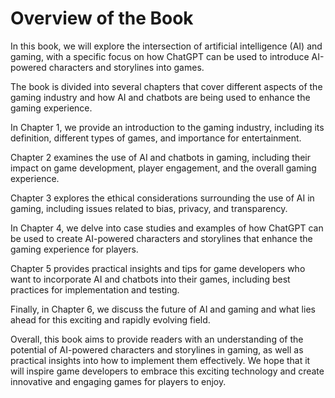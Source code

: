 Overview of the Book
==================================

In this book, we will explore the intersection of artificial intelligence (AI) and gaming, with a specific focus on how ChatGPT can be used to introduce AI-powered characters and storylines into games.

The book is divided into several chapters that cover different aspects of the gaming industry and how AI and chatbots are being used to enhance the gaming experience.

In Chapter 1, we provide an introduction to the gaming industry, including its definition, different types of games, and importance for entertainment.

Chapter 2 examines the use of AI and chatbots in gaming, including their impact on game development, player engagement, and the overall gaming experience.

Chapter 3 explores the ethical considerations surrounding the use of AI in gaming, including issues related to bias, privacy, and transparency.

In Chapter 4, we delve into case studies and examples of how ChatGPT can be used to create AI-powered characters and storylines that enhance the gaming experience for players.

Chapter 5 provides practical insights and tips for game developers who want to incorporate AI and chatbots into their games, including best practices for implementation and testing.

Finally, in Chapter 6, we discuss the future of AI and gaming and what lies ahead for this exciting and rapidly evolving field.

Overall, this book aims to provide readers with an understanding of the potential of AI-powered characters and storylines in gaming, as well as practical insights into how to implement them effectively. We hope that it will inspire game developers to embrace this exciting technology and create innovative and engaging games for players to enjoy.
